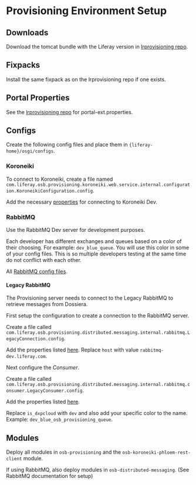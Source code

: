 # Provisioning Environment Setup

## Downloads

Download the tomcat bundle with the Liferay version in [lrprovisioning repo](https://github.com/dxpcloud/lrprovisioning/blob/master/gradle.properties).

## Fixpacks

Install the same fixpack as on the lrprovisioning repo if one exists.

## Portal Properties

See the [lrprovisioning repo](https://github.com/dxpcloud/lrprovisioning/blob/master/lcp/liferay/config/common/portal-all.properties) for portal-ext.properties.

## Configs

Create the following config files and place them in `{liferay-home}/osgi/configs`.

### Koroneiki

To connect to Koroneiki, create a file named `com.liferay.osb.provisioning.koroneiki.web.service.internal.configuration.KoroneikiConfiguration.config`.

Add the necessary [properties](https://github.com/dxpcloud/lrprovisioning/blob/master/lcp/liferay/config/dev/com.liferay.osb.provisioning.koroneiki.web.service.internal.configuration.KoroneikiConfiguration.config) for connecting to Koroneiki Dev.

### RabbitMQ

Use the RabbitMQ Dev server for development purposes.

Each developer has different exchanges and queues based on a color of their choosing. For example: `dev_blue_queue`. You will use this color in some of your config files. This is so multiple developers testing at the same time do not conflict with each other.

All [RabbitMQ config files](https://github.com/dxpcloud/lrprovisioning/tree/master/lcp/liferay/config/dev).

#### Legacy RabbitMQ

The Provisioning server needs to connect to the Legacy RabbitMQ to retrieve messages from Dossiera.

First setup the configuration to create a connection to the RabbitMQ server.

Create a file called `com.liferay.osb.provisioning.distributed.messaging.internal.rabbitmq.LegacyConnection.config`.

Add the properties listed [here](https://github.com/dxpcloud/lrprovisioning/blob/master/lcp/liferay/config/dev/com.liferay.osb.provisioning.distributed.messaging.internal.rabbitmq.LegacyConnection.config). Replace `host` with value `rabbitmq-dev.liferay.com`.

Next configure the *Consumer*.

Create a file called `com.liferay.osb.provisioning.distributed.messaging.internal.rabbitmq.consumer.LegacyConsumer.config`.

Add the properties listed [here](com.liferay.osb.provisioning.distributed.messaging.internal.rabbitmq.consumer.LegacyConsumer.config).

Replace `is_dxpcloud` with `dev` and also add your specific color to the name. Example: `dev_blue_osb_provisioning_queue`.

## Modules

Deploy all modules in `osb-provisioning` and the `osb-koroneiki-phloem-rest-client` module.

If using RabbitMQ, also deploy modules in `osb-distributed-messaging`. (See RabbitMQ documentation for setup)